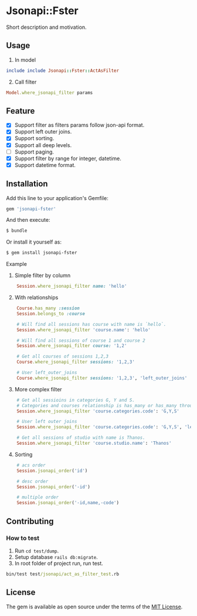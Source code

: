 # Jsonapi::Fster
Short description and motivation.

## Usage
1. In model
```ruby
include include Jsonapi::Fster::ActAsFilter
```
2. Call filter
```ruby
Model.where_jsonapi_filter params
```

## Feature
* [x] Support filter as filters params follow json-api format.
* [x] Support left outer joins.
* [x] Support sorting.
* [x] Support all deep levels.
* [ ] Support paging.
* [x] Support filter by range for integer, datetime.
* [x] Support datetime format.

## Installation
Add this line to your application's Gemfile:

```ruby
gem 'jsonapi-fster'
```

And then execute:
```bash
$ bundle
```

Or install it yourself as:
```bash
$ gem install jsonapi-fster
```

Example
1. Simple filter by column
```ruby
    Session.where_jsonapi_filter name: 'hello'
```

2. With relationships
```ruby
    Course.has_many :session
    Session.belongs_to :course

    # Will find all sessions has course with name is `hello`.
    Session.where_jsonapi_filter 'course.name': 'hello'

    # Will find all sessions of course 1 and course 2
    Session.where_jsonapi_filter course: '1,2'

    # Get all courses of sessions 1,2,3
    Course.where_jsonapi_filter sessions: '1,2,3'

    # User left_outer_joins
    Course.where_jsonapi_filter sessions: '1,2,3', 'left_outer_joins'
```

3. More complex filter
```ruby
    # Get all sessioins in categories G, Y and S.
    # Categories and courses relationship is has_many or has_many through one.
    Session.where_jsonapi_filter 'course.categories.code': 'G,Y,S'

    # User left outer joins
    Session.where_jsonapi_filter 'course.categories.code': 'G,Y,S', 'left_outer_joins'

    # Get all sessions of studio with name is Thanos.
    Session.where_jsonapi_filter 'course.studio.name': 'Thanos'
```

4. Sorting
```ruby
    # acs order
    Session.jsonapi_order('id')

    # desc order
    Session.jsonapi_order('-id')

    # multiple order
    Session.jsonapi_order('-id,name,-code')
```

## Contributing
### How to test
1. Run `cd test/dump`.
2. Setup database `rails db:migrate`.
3. In root folder of project run, run test.
```cmd
bin/test test/jsonapi/act_as_filter_test.rb
```

## License
The gem is available as open source under the terms of the [MIT License](https://opensource.org/licenses/MIT).
